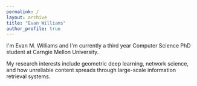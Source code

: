 ```yaml
---
permalink: /
layout: archive
title: "Evan Williams"
author_profile: true
---
```


I'm Evan M. Williams and I'm currently a third year Computer Science PhD student at Carngie Mellon University. 

My research interests include geometric deep learning, network science, and how unreliable content spreads through large-scale information retrieval systems.

